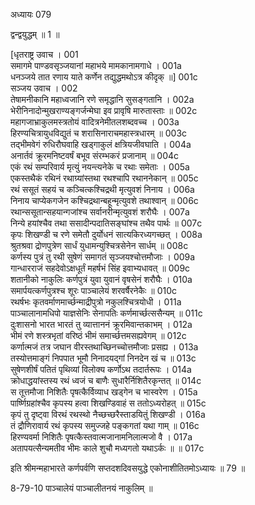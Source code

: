 अध्यायः 079

द्वन्द्वयुद्धम् ॥ 1 ॥

[धृतराष्ट्र उवाच ।	001  
समागमे पाण्डवसृञ्जयानां महाभये मामकानामगाधे ।	001a  
धनञ्जये तात रणाय याते कर्णेन तद्युद्धमथोऽत्र कीदृक् ॥]	001c  
सञ्जय उवाच ।	002  
तेषामनीकानि महाध्वजानि रणे समृद्धानि सुसङ्गतानि ।	002a  
भेरीनिनादोन्मुखराण्यङ्गर्जन्मेघा इव प्रावृषि मारुतास्ताः ॥	002c  
महागजाभ्राकुलमस्त्रतोयं वादित्रनेमीतलशब्दवच्च ।	003a  
हिरण्यचित्रायुधविद्युतं च शरासिनाराचमहास्त्रधारम् ॥	003c  
तद्भीमवेगं रुधिरौघवाहि खड्गाकुलं क्षत्रियजीवघाति ।	004a  
अनार्तवं क्रूरमनिष्टवर्षं बभूव संरम्भकरं प्रजानाम् ॥	004c  
एकं रथं सम्परिवार्य मृत्युं नयन्त्यनेके च रथाः समेताः ।	005a  
एकस्तथैकं रथिनं रथाग्र्यांस्तथा रथश्चापि रथाननेकान् ॥	005c  
रथं ससूतं सहयं च कञ्चित्कश्चिद्रथी मृत्युवशं निनाय ।	006a  
निनाय चाप्येकगजेन कश्चिद्रथान्बहून्मृत्युवशे तथाश्वान् ॥	006c  
रथान्ससूतान्सहयान्गजांश्च सर्वानरीन्मृत्युवशं शरौघैः ।	007a  
निन्ये हयांश्चैव तथा ससादीन्पदातिसङ्घांश्च तथैव पार्थः ॥	007c  
कृपः शिखण्डी च रणे समेतौ दुर्योधनं सात्यकिरध्यगच्छत् ।	008a  
श्रुतश्रवा द्रोणपुत्रेण सार्धं युधामन्युश्चित्रसेनेन सार्धम् ॥	008c  
कर्णस्य पुत्रं तु रथी सुषेणं समागतं सृञ्जयश्चोत्तमौजाः ।	009a  
गान्धारराजं सहदेवोऽक्षधूर्तं महर्षभं सिंह इवाभ्यधावत् ॥	009c  
शतानीको नाकुलिः कर्णपुत्रं युवा युवानं वृषसेनं शरौघैः ।	010a  
समार्पयत्कर्णपुत्रश्च शूरः पाञ्चालेयं शरवर्षैरनेकैः ॥	010c  
रथर्षभः कृतवर्माणमार्च्छन्माद्रीपुत्रो नकुलश्चित्रयोधी ।	011a  
पाञ्चालानामधिपो याज्ञसेनिः सेनापतिः कर्णमार्च्छत्ससैन्यम् ॥	011c  
दुःशासनो भारत भारतं तु व्यात्ताननं क्रूरमिवान्तकाभम् ।	012a  
भीमं रणे शस्त्रभृतां वरिष्ठं भीमं समार्च्छत्तमसह्यवेगम् ॥	012c  
कर्णात्मजं तत्र जघान वीरस्तथाच्छिनच्चोत्तमौजाः प्रसह्य ।	013a  
तस्योत्तमाङ्गं निपपात भूमौ निनादयद्गां निनदेन खं च ॥	013c  
सुषेणशीर्षं पतितं पृथिव्यां विलोक्य कर्णोऽथ तदार्तरूपः ।	014a  
क्रोधाद्धयांस्तस्य रथं ध्वजं च बाणैः सुधारैर्निशितैरकृन्तत् ॥	014c  
स तूत्तमौजा निशितैः पृषत्कैर्विव्याध खड्गेन च भास्वरेण ।	015a  
पार्ष्णिग्रहांश्चैव कृपस्य हत्वा शिखण्डिवाहं स ततोऽध्यरोहत् ॥	015c  
कृपं तु दृष्ट्वा विरथं रथस्थो नैच्छच्छरैस्ताडयितुं शिखण्डी ।	016a  
तं द्रौणिरावार्य रथं कृपस्य समुज्जहे पङ्कगतां यथा गाम् ॥	016c  
हिरण्यवर्मा निशितैः पृषत्कैस्तवात्मजानामनिलात्मजो वै ।	017a  
अतापयत्सैन्यमतीव भीमः काले शुचौ मध्यगतो यथाऽर्कः ॥ ॥	017c  

इति श्रीमन्महाभारते कर्णपर्वणि सप्तदशदिवसयुद्धे एकोनाशीतितमोऽध्यायः ॥ 79 ॥

8-79-10 पाञ्चालेयं पाञ्चालीतनयं नाकुलिम् ॥
